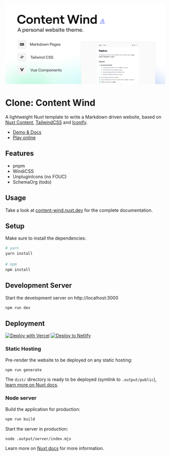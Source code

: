 [![Content Wind](https://github.com/Atinux/content-wind/raw/main/public/cover.jpg)](https://content-wind.nuxt.dev)

# Clone: Content Wind

A lightweight Nuxt template to write a Markdown driven website, based on [Nuxt Content](https://content.nuxtjs.org), [TailwindCSS](https://tailwindcss.com) and [Iconify](https://iconify.design).

- [Demo & Docs](https://content-wind.nuxt.dev)
- [Play online](https://stackblitz.com/github/Atinux/content-wind?file=content%2F1.index.md)

## Features

- pnpm
- WindiCSS
- UnpluginIcons (no FOUC)
- SchemaOrg (todo)

## Usage

Take a look at [content-wind.nuxt.dev](https://content-wind.nuxt.dev) for the complete documentation.

## Setup

Make sure to install the dependencies:

```bash
# yarn
yarn install

# npm
npm install
```

## Development Server

Start the development server on http://localhost:3000

```bash
npm run dev
```

## Deployment

[![Deploy with Vercel](https://vercel.com/button)](https://vercel.com/new/clone?repository-url=https%3A%2F%2Fgithub.com%2FAtinux%2Fcontent-wind) [![Deploy to Netlify](https://www.netlify.com/img/deploy/button.svg)](https://app.netlify.com/start/deploy?repository=https://github.com/Atinux/content-wind)


### Static Hosting

Pre-render the website to be deployed on any static hosting:

```bash
npm run generate
```

The `dist/` directory is ready to be deployed (symlink to `.output/public`), [learn more on Nuxt docs](https://v3.nuxtjs.org/guide/deploy/static-hosting).

### Node server

Build the application for production:

```bash
npm run build
```

Start the server in production:

```bash
node .output/server/index.mjs
```

Learn more on [Nuxt docs](https://v3.nuxtjs.org/guide/deploy/node-server) for more information.
